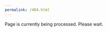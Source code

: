 ```yaml
---
permalink: /404.html
---
```

<meta http-equiv="refresh" content="5" >
<body>
  <p>Page is currently being processed. Please wait.
</body>
